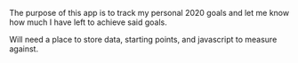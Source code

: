 The purpose of this app is to track my personal 2020 goals and let me know how much I have left to achieve said goals.

Will need a place to store data, starting points, and javascript to measure against.